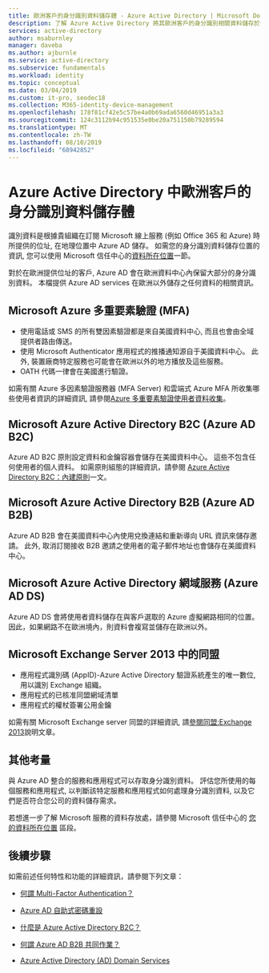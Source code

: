 ```yaml
---
title: 歐洲客戶的身分識別資料儲存體 - Azure Active Directory | Microsoft Docs
description: 了解 Azure Active Directory 將其歐洲客戶的身分識別相關資料儲存於何處。
services: active-directory
author: msaburnley
manager: daveba
ms.author: ajburnle
ms.service: active-directory
ms.subservice: fundamentals
ms.workload: identity
ms.topic: conceptual
ms.date: 03/04/2019
ms.custom: it-pro, seodec18
ms.collection: M365-identity-device-management
ms.openlocfilehash: 178f81cf42e5c57be4a0b69ada6560d46951a3a3
ms.sourcegitcommit: 124c3112b94c951535e0be20a751150b79289594
ms.translationtype: MT
ms.contentlocale: zh-TW
ms.lasthandoff: 08/10/2019
ms.locfileid: "68942852"
---
```

# <a name="identity-data-storage-for-european-customers-in-azure-active-directory"></a>Azure Active Directory 中歐洲客戶的身分識別資料儲存體
識別資料是根據貴組織在訂閱 Microsoft 線上服務 (例如 Office 365 和 Azure) 時所提供的位址, 在地理位置中 Azure AD 儲存。 如需您的身分識別資料儲存位置的資訊, 您可以使用 Microsoft 信任中心的[資料所在位置](https://www.microsoft.com/trustcenter/privacy/where-your-data-is-located)一節。

對於在歐洲提供位址的客戶, Azure AD 會在歐洲資料中心內保留大部分的身分識別資料。 本檔提供 Azure AD services 在歐洲以外儲存之任何資料的相關資訊。

## <a name="microsoft-azure-multi-factor-authentication-mfa"></a>Microsoft Azure 多重要素驗證 (MFA)
    
- 使用電話或 SMS 的所有雙因素驗證都是來自美國資料中心, 而且也會由全域提供者路由傳送。
- 使用 Microsoft Authenticator 應用程式的推播通知源自于美國資料中心。 此外, 裝置廠商特定服務也可能會在歐洲以外的地方播放及這些服務。
- OATH 代碼一律會在美國進行驗證。 

如需有關 Azure 多因素驗證服務器 (MFA Server) 和雲端式 Azure MFA 所收集哪些使用者資訊的詳細資訊, 請參閱[Azure 多重要素驗證使用者資料收集](https://docs.microsoft.com/azure/active-directory/authentication/howto-mfa-reporting-datacollection)。

## <a name="microsoft-azure-active-directory-b2c-azure-ad-b2c"></a>Microsoft Azure Active Directory B2C (Azure AD B2C)

Azure AD B2C 原則設定資料和金鑰容器會儲存在美國資料中心。 這些不包含任何使用者的個人資料。 如需原則組態的詳細資訊，請參閱 [Azure Active Directory B2C：內建原則](https://docs.microsoft.com/azure/active-directory-b2c/active-directory-b2c-reference-policies)一文。

## <a name="microsoft-azure-active-directory-b2b-azure-ad-b2b"></a>Microsoft Azure Active Directory B2B (Azure AD B2B) 
    
Azure AD B2B 會在美國資料中心內使用兌換連結和重新導向 URL 資訊來儲存邀請。 此外, 取消訂閱接收 B2B 邀請之使用者的電子郵件地址也會儲存在美國資料中心。

## <a name="microsoft-azure-active-directory-domain-services-azure-ad-ds"></a>Microsoft Azure Active Directory 網域服務 (Azure AD DS)

Azure AD DS 會將使用者資料儲存在與客戶選取的 Azure 虛擬網路相同的位置。 因此，如果網路不在歐洲境內，則資料會複寫並儲存在歐洲以外。

## <a name="federation-in-microsoft-exchange-server-2013"></a>Microsoft Exchange Server 2013 中的同盟
    
- 應用程式識別碼 (AppID)-Azure Active Directory 驗證系統產生的唯一數位, 用以識別 Exchange 組織。
- 應用程式的已核准同盟網域清單
- 應用程式的權杖簽署公用金鑰 

如需有關 Microsoft Exchange server 同盟的詳細資訊, 請[參閱同盟:Exchange 2013](https://docs.microsoft.com/exchange/federation-exchange-2013-help)說明文章。


## <a name="other-considerations"></a>其他考量

與 Azure AD 整合的服務和應用程式可以存取身分識別資料。 評估您所使用的每個服務和應用程式, 以判斷該特定服務和應用程式如何處理身分識別資料, 以及它們是否符合您公司的資料儲存需求。

若想進一步了解 Microsoft 服務的資料存放處，請參閱 Microsoft 信任中心的 [您的資料所在位置](https://www.microsoft.com/trustcenter/privacy/where-your-data-is-located) 區段。

## <a name="next-steps"></a>後續步驟
如需前述任何特性和功能的詳細資訊，請參閱下列文章：
- [何謂 Multi-Factor Authentication？](https://docs.microsoft.com/azure/active-directory/authentication/multi-factor-authentication)

- [Azure AD 自助式密碼重設](https://docs.microsoft.com/azure/active-directory/authentication/active-directory-passwords-overview)

- [什麼是 Azure Active Directory B2C？](https://docs.microsoft.com/azure/active-directory-b2c/active-directory-b2c-overview)

- [何謂 Azure AD B2B 共同作業？](https://docs.microsoft.com/azure/active-directory/active-directory-b2b-what-is-azure-ad-b2b)

- [Azure Active Directory (AD) Domain Services](https://docs.microsoft.com/azure/active-directory-domain-services/active-directory-ds-overview)
